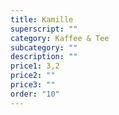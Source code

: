 ```yaml
---
title: Kamille
superscript: ""
category: Kaffee & Tee
subcategory: ""
description: ""
price1: 3,2
price2: ""
price3: ""
order: "10"
---
```

